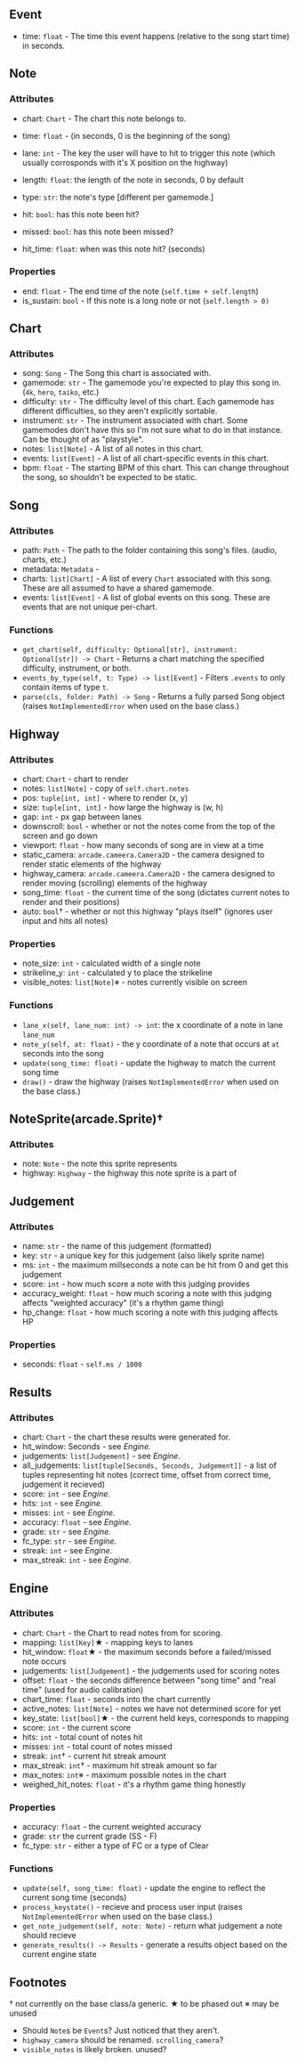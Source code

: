 ## Event
* time: `float` - The time this event happens (relative to the song start time) in seconds.

## Note
### Attributes
* chart: `Chart` - The chart this note belongs to.
* time: `float` - (in seconds, 0 is the beginning of the song)
* lane: `int` - The key the user will have to hit to trigger this note (which usually corrosponds with it's X position on the highway)
* length: `float`: the length of the note in seconds, 0 by default
* type: `str`: the note's type [different per gamemode.]

* hit: `bool`: has this note been hit?
* missed: `bool`: has this note been missed?
* hit_time: `float`: when was this note hit? (seconds)

### Properties
* end: `float` - The end time of the note (`self.time + self.length`)
* is_sustain: `bool` - If this note is a long note or not (`self.length > 0)`

## Chart
### Attributes
* song: `Song` - The Song this chart is associated with.
* gamemode: `str` - The gamemode you're expected to play this song in. (`4k`, `hero`, `taiko`, etc.)
* difficulty: `str` - The difficulty level of this chart. Each gamemode has different difficulties, so they aren't explicitly sortable.
* instrument: `str` - The instrument associated with chart. Some gamemodes don't have this so I'm not sure what to do in that instance. Can be thought of as "playstyle".
* notes: `list[Note]` - A list of all notes in this chart.
* events: `list[Event]` - A list of all chart-specific events in this chart.
* bpm: `float` - The starting BPM of this chart. This can change throughout the song, so shouldn't be expected to be static.

## Song
### Attributes
* path: `Path` - The path to the folder containing this song's files. (audio, charts, etc.)
* metadata: `Metadata` - 
* charts: `list[Chart]` - A list of every `Chart` associated with this song. These are all assumed to have a shared gamemode.
* events: `list[Event]` - A list of global events on this song. These are events that are not unique per-chart.

### Functions
* `get_chart(self, difficulty: Optional[str], instrument: Optional[str]) -> Chart` - Returns a chart matching the specified difficulty, instrument, or both.
* `events_by_type(self, t: Type) -> list[Event]` - Filters `.events` to only contain items of type `t`.
* `parse(cls, folder: Path) -> Song` - Returns a fully parsed Song object (raises `NotImplementedError` when used on the base class.)

## Highway

### Attributes
* chart: `Chart` - chart to render
* notes: `list[Note]` - copy of `self.chart.notes`
* pos: `tuple[int, int]` - where to render (x, y)
* size: `tuple[int, int]` - how large the highway is (w, h) 
* gap: `int` - px gap between lanes
* downscroll: `bool` - whether or not the notes come from the top of the screen and go down
* viewport: `float` - how many seconds of song are in view at a time
* static_camera: `arcade.cameera.Camera2D` - the camera designed to render static elements of the highway
* highway_camera: `arcade.cameera.Camera2D` - the camera designed to render moving (scrolling) elements of the highway
* song_time: `float` - the current time of the song (dictates current notes to render and their positions)
* auto: `bool`† - whether or not this highway "plays itself" (ignores user input and hits all notes)

### Properties
* note_size: `int` - calculated width of a single note
* strikeline_y: `int` - calculated y to place the strikeline
* visible_notes: `list[Note]`※ - notes currently visible on screen

### Functions
* `lane_x(self, lane_num: int) -> int`: the x coordinate of a note in lane `lane_num`
* `note_y(self, at: float)` - the y coordinate of a note that occurs at `at` seconds into the song
* `update(song_time: float)` - update the highway to match the current song time
* `draw()` - draw the highway (raises `NotImplementedError` when used on the base class.)

## NoteSprite(arcade.Sprite)†
### Attributes
* note: `Note` - the note this sprite represents
* highway: `Highway` - the highway this note sprite is a part of

## Judgement
### Attributes
* name: `str` - the name of this judgement (formatted)
* key: `str` - a unique key for this judgement (also likely sprite name)
* ms: `int` - the maximum millseconds a note can be hit from 0 and get this judgement
* score: `int` - how much score a note with this judging provides
* accuracy_weight: `float` - how much scoring a note with this judging affects "weighted accuracy" (it's a rhythm game thing)
* hp_change: `float` - how much scoring a note with this judging affects HP

### Properties
* seconds: `float` - `self.ms / 1000`

## Results
### Attributes
* chart: `Chart` - the chart these results were generated for.
* hit_window: Seconds - see *Engine.*
* judgements: `list[Judgement]` - see *Engine.*
* all_judgements: `list[tuple[Seconds, Seconds, Judgement]]` - a list of tuples representing hit notes (correct time, offset from correct time, judgement it recieved)
* score: `int` - see *Engine.*
* hits: `int` - see *Engine.*
* misses: `int` - see *Engine.*
* accuracy: `float` - see *Engine.*
* grade: `str` - see *Engine.*
* fc_type: `str` - see *Engine.*
* streak: `int` - see *Engine.*
* max_streak: `int` - see *Engine.*

## Engine
### Attributes
* chart: `Chart` - the Chart to read notes from for scoring.
* mapping: `list[Key]`★ - mapping keys to lanes
* hit_window: `float`★ - the maximum seconds before a failed/missed note occurs
* judgements: `list[Judgement]` - the judgements used for scoring notes
* offset: `float` - the seconds difference between "song time" and "real time" (used for audio calibration)
* chart_time: `float` - seconds into the chart currently
* active_notes: `list[Note]` - notes we have not determined score for yet
* key_state: `list[bool]`★ - the current held keys, corresponds to mapping
* score: `int` - the current score
* hits: `int` - total count of notes hit
* misses: `int` - total count of notes missed
* streak: `int`† - current hit streak amount
* max_streak: `int`† - maximum hit streak amount so far
* max_notes: `int`※ - maximum possible notes in the chart
* weighed_hit_notes: `float` - it's a rhythm game thing honestly

### Properties
* accuracy: `float` - the current weighted accuracy
* grade: `str` the current grade (SS - F)
* fc_type: `str` - either a type of FC or a type of Clear

### Functions
* `update(self, song_time: float)` - update the engine to reflect the current song time (seconds)
* `process_keystate()` - recieve and process user input (raises `NotImplementedError` when used on the base class.)
* `get_note_judgement(self, note: Note)` - return what judgement a note should recieve
* `generate_results() -> Results` - generate a results object based on the current engine state

## Footnotes
† not currently on the base class/a generic.
★ to be phased out
※ may be unused
* Should `Note`s be `Event`s? Just noticed that they aren't.
* `highway_camera` should be renamed. `scrolling_camera`?
* `visible_notes` is likely broken. unused?
